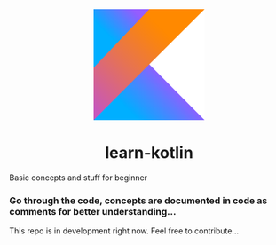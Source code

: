 <div align='center'>
  <img src="https://github.com/foo290/learn-kotlin/blob/main/readmePics%20(non-project)/kotlinLogo.png" width="200">
  <h1>learn-kotlin</h1>
</div>

Basic concepts and stuff for beginner

### Go through the code, concepts are documented in code as comments for better understanding...

This repo is in development right now. Feel free to contribute...
